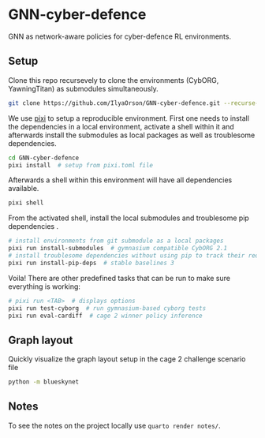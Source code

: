 # GNN-cyber-defence

GNN as network-aware policies for cyber-defence RL environments.

## Setup

Clone this repo recursevely to clone the environments (CybORG, YawningTitan) as submodules simultaneously.

```bash
git clone https://github.com/IlyaOrson/GNN-cyber-defence.git --recurse-submodules -j3
```

We use [pixi](https://github.com/prefix-dev/pixi) to setup a reproducible environment.
First one needs to install the dependencies in a local environment, activate a shell within it and afterwards install the submodules as local packages as well as troublesome dependencies.

```bash
cd GNN-cyber-defence
pixi install  # setup from pixi.toml file
```

Afterwards a shell within this environment will have all dependencies available.

```bash
pixi shell
```

From the activated shell, install the local submodules and troublesome pip dependencies .

```bash
# install environments from git submodule as a local packages
pixi run install-submodules  # gymnasium compatible CybORG 2.1
# install troublesome dependencies without using pip to track their requirements
pixi run install-pip-deps  # stable baselines 3
```

Voila!
There are other predefined tasks that can be run to make sure everything is working:

```bash
# pixi run <TAB>  # displays options
pixi run test-cyborg  # run gymnasium-based cyborg tests
pixi run eval-cardiff  # cage 2 winner policy inference
```

## Graph layout

Quickly visualize the graph layout setup in the cage 2 challenge scenario file

```bash
python -m blueskynet
```

## Notes

To see the notes on the project locally use `quarto render notes/`.
